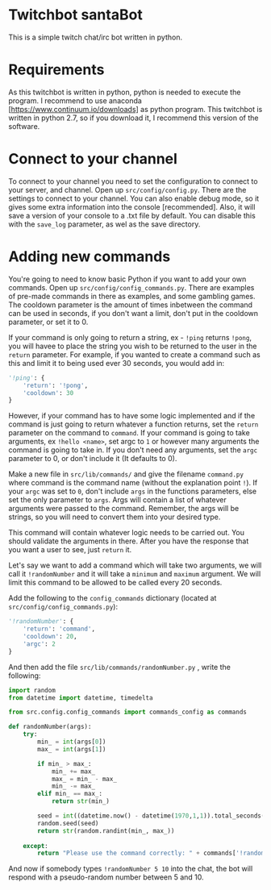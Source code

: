 # Twitchbot santaBot
This is a simple twitch chat/irc bot written in python.

# Requirements
As this twitchbot is written in python, python is needed to execute the program. I recommend to use anaconda [https://www.continuum.io/downloads] as python program. This twitchbot is written in python 2.7, so if you download it, I recommend this version of the software.

# Connect to your channel
To connect to your channel you need to set the configuration to connect to your server, and channel. Open up `src/config/config.py`. There are the settings to connect to your channel. You can also enable debug mode, so it gives some extra information into the console [recommended]. Also, it will save a version of your console to a .txt file by default. You can disable this with the `save_log` parameter, as wel as the save directory.

# Adding new commands
You're going to need to know basic Python if you want to add your own commands. Open up `src/config/config_commands.py`. There are examples of pre-made commands in there as examples, and some gambling games. The cooldown parameter is the amount of times inbetween the command can be used in seconds, if you don't want a limit, don't put in the cooldown parameter, or set it to 0.

If your command is only going to return a string, ex - `!ping` returns `!pong`, you will havee to place the string you wish to be returned to the user in the `return` parameter. For example, if you wanted to create a command such as this and limit it to being used ever 30 seconds, you would add in:

```python
'!ping': {
    'return': '!pong',
    'cooldown': 30
}
```

However, if your command has to have some logic implemented and if the command is just going to return whatever a function returns, set the `return` parameter on the command to `command`. If your command is going to take arguments, ex `!hello <name>`, set argc to `1` or however many arguments the command is going to take in. If you don't need any arguments, set the `argc` parameter to 0, or don't include it (It defaults to 0).

Make a new file in `src/lib/commands/` and give the filename `command.py` where command is the command name (without the explanation point `!`). If your `argc` was set to `0`, don't include `args` in the functions parameters, else set the only parameter to `args`. Args will contain a list of whatever arguments were passed to the command. Remember, the args will be strings, so you will need to convert them into your desired type.

This command will contain whatever logic needs to be carried out. You should validate the arguments in there. After you have the response that you want a user to see, just `return` it.

Let's say we want to add a command which will take two arguments, we will call it `!randomNumber` and it will take a `minimum` and `maximum` argument. We will limit this command to be allowed to be called every 20 seconds.

Add the following to the `config_commands` dictionary (located at `src/config/config_commands.py`):

```python
'!randomNumber': {
    'return': 'command',
    'cooldown': 20,
    'argc': 2
}
```

And then add the file `src/lib/commands/randomNumber.py` , write the following: 

```python
import random
from datetime import datetime, timedelta

from src.config.config_commands import commands_config as commands

def randomNumber(args):
    try:
        min_ = int(args[0])
        max_ = int(args[1])

        if min_ > max_:
            min_ += max_
            max_ = min_ - max_
            min_ -= max_
        elif min_ == max_:
            return str(min_)

        seed = int((datetime.now() - datetime(1970,1,1)).total_seconds())
        random.seed(seed)
        return str(random.randint(min_, max_))
	
    except:
        return "Please use the command correctly: " + commands['!randomNumber']['usage']
```

And now if somebody types `!randomNumber 5 10` into the chat, the bot will respond with a pseudo-random number between 5 and 10.
